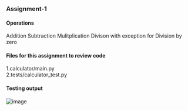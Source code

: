 ### Assignment-1


#### Operations
Addition
Subtraction
Mulitplication
Divison with exception for Division by zero

#### Files for this assignment to review code
1.calculator/main.py<br/>
2.tests/calculator_test.py 

#### Testing output<br/>
![image](https://user-images.githubusercontent.com/90334123/143782980-722b484e-dd56-4c71-b697-8746d83b5c0e.png)







